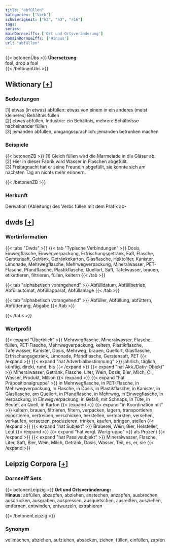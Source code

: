 ```yaml
---
title: "abfüllen"
kategorien: ["Verb"]
schwierigkeit: ["k3", "h3", "r16"]
tags:
series:
mainDornseiffs: ['Ort und Ortsveränderung']
domainDornseiffs: ['Hinaus']
url: "abfüllen"
---
```


{{< betonenÜbs >}}
**Übersetzung:**  
foal, drop a foal  
{{< /betonenÜbs >}}

## Wiktionary [[+](https://de.wiktionary.org/wiki/abfüllen)]

### Bedeutungen
[1] etwas (in etwas) abfüllen: etwas von einem in ein anderes (meist kleineres) Behältnis füllen  
[2] etwas abfüllen, Industrie: ein Behältnis, mehrere Behältnisse nacheinander füllen  
[3] jemanden abfüllen, umgangssprachlich: jemanden betrunken machen  

### Beispiele
{{< betonenZB >}}
[1] Gleich füllen wird die Marmelade in die Gläser ab.  
[2] Hier in dieser Fabrik wird Wasser in Flaschen abgefüllt.  
[3] Freitagnacht hat er seine Freundin abgefüllt, sie konnte sich am nächsten Tag an nichts mehr erinnern.  

{{< /betonenZB >}}
### Herkunft
Derivation (Ableitung) des Verbs füllen mit dem Präfix ab-  



## dwds [[+](https://www.dwds.de/wb/abfüllen)]

### Wortinformation
{{< tabs "Dwds" >}}
{{< tab "Typische Verbindungen" >}}
Dosis, Einwegflasche, Einwegverpackung, Erfrischungsgetränk, Faß, Flasche, Gerstensaft, Getränk, Getränkekarton, Glasflasche, Hektoliter, Kanister, Limonade, Mehrwegflasche, Mehrwegverpackung, Mineralwasser, PET-Flasche, Pfandflasche, Plastikflasche, Quellort, Saft, Tafelwasser, brauen, etikettieren, filtrieren, füllen, keltern
{{< /tab >}}

{{< tab "alphabetisch vorangehend" >}}
Abfülldatum, Abfüllbetrieb, Abfüllautomat, Abfüllapparat, Abfüllanlage
{{< /tab >}}

{{< tab "alphabetisch vorangehend" >}}
Abfüller, Abfüllung, abfüttern, Abfütterung, Abgabe
{{< /tab >}}

{{< /tabs >}}

### Wortprofil
{{< expand "Überblick" >}} Mehrwegflasche, Mineralwasser, Flasche, füllen, PET-Flasche, Mehrwegverpackung, keltern, Plastikflasche, Tafelwasser, Kanister, Dosis, Mehrweg, brauen, Quellort, Glasflasche, Erfrischungsgetränk, Limonade, Pfandflasche, Gerstensaft, PET {{< /expand >}}
{{< expand "hat Adverbialbestimmung" >}} jährlich, täglich, künftig, direkt, rund, bis {{< /expand >}}
{{< expand "hat Akk./Dativ-Objekt" >}} Mineralwasser, Getränk, Flasche, Liter, Wein, Dosis, Bier, Milch, Öl, Wasser, Produkt, Million {{< /expand >}}
{{< expand "hat Präpositionalgruppe" >}} in Mehrwegflasche, in PET-Flasche, in Mehrwegverpackung, in Flasche, in Dosis, in Plastikflasche, in Kanister, in Glasflasche, am Quellort, in Pfandflasche, in Mehrweg, in Einwegflasche, in Verpackung, in Einwegverpackung, in Gefäß, mit Schnaps, in Tüte, in Beutel, an Quell, in Karton {{< /expand >}}
{{< expand "in Koordination mit" >}} keltern, brauen, filtrieren, filtern, verpacken, lagern, transportieren, exportieren, vertreiben, verschicken, herstellen, vermarkten, versehen, verkaufen, versetzen, produzieren, trinken, kaufen, bringen, stellen {{< /expand >}}
{{< expand "hat Subjekt" >}} Brauerei, Wein, Bier, Hersteller, Leut {{< /expand >}}
{{< expand "hat vergl. Wortgruppe" >}} als Prozent {{< /expand >}}
{{< expand "hat Passivsubjekt" >}} Mineralwasser, Flasche, Liter, Saft, Bier, Wein, Milch, Getränk, Dosis, Wasser, Teil, es, er, sie {{< /expand >}}

## Leipzig Corpora [[+](https://corpora.uni-leipzig.de/en/res?word=abfüllen&corpusId=deu_newscrawl-public_2018)]

### Dornseiff Sets
{{< betonenLeipzig >}}
**Ort und Ortsveränderung:**  
**Hinaus:** abfüllen, abzapfen, abziehen, anstechen, anzapfen, ausbrechen, ausdrücken, ausgraben, auspressen, ausquetschen, ausreißen, ausziehen, entfernen, entwinden, entwurzeln, extrahieren  

{{< /betonenLeipzig >}}

### Synonym
vollmachen, abziehen, aufziehen, absacken, ziehen, füllen, einfüllen, zapfen

